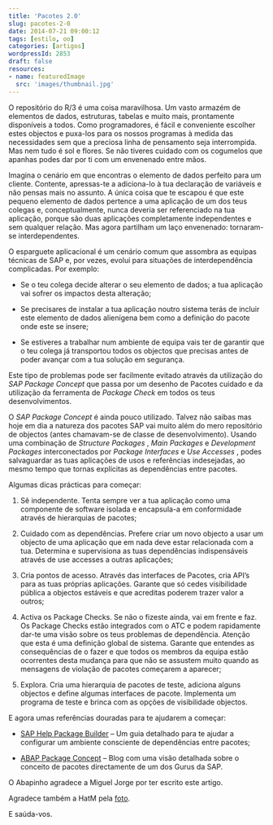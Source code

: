 ```yaml
---
title: 'Pacotes 2.0'
slug: pacotes-2-0
date: 2014-07-21 09:00:12
tags: [estilo, oo]
categories: [artigos]
wordpressId: 2853
draft: false
resources:
- name: featuredImage
  src: 'images/thumbnail.jpg'
---
```

O repositório do R/3 é uma coisa maravilhosa. Um vasto armazém de elementos de dados, estruturas, tabelas e muito mais, prontamente disponíveis a todos. Como programadores, é fácil e conveniente escolher estes objectos e puxa-los para os nossos programas à medida das necessidades sem que a preciosa linha de pensamento seja interrompida.
Mas nem tudo é sol e flores. Se não tiveres cuidado com os cogumelos que apanhas podes dar por ti com um envenenado entre mãos.

<!--more-->

Imagina o cenário em que encontras o elemento de dados perfeito para um cliente. Contente, apressas-te a adiciona-lo à tua declaração de variáveis e não pensas mais no assunto. A única coisa que te escapou é que este pequeno elemento de dados pertence a uma aplicação de um dos teus colegas e, conceptualmente, nunca deveria ser referenciado na tua aplicação, porque são duas aplicações completamente independentes e sem qualquer relação. Mas agora partilham um laço envenenado: tornaram-se interdependentes.

O esparguete aplicacional é um cenário comum que assombra as equipas técnicas de SAP e, por vezes, evolui para situações de interdependência complicadas. Por exemplo:

  * Se o teu colega decide alterar o seu elemento de dados; a tua aplicação vai sofrer os impactos desta alteração;

  * Se precisares de instalar a tua aplicação noutro sistema terás de incluir este elemento de dados alienígena bem como a definição do pacote onde este se insere;

  * Se estiveres a trabalhar num ambiente de equipa vais ter de garantir que o teu colega já transportou todos os objectos que precisas antes de poder avançar com a tua solução em segurança.

Este tipo de problemas pode ser facilmente evitado através da utilização do _SAP Package Concept_ que passa por um desenho de Pacotes cuidado e da utilização da ferramenta de _Package Check_ em todos os teus desenvolvimentos.

O _SAP Package Concept_ é ainda pouco utilizado. Talvez não saibas mas hoje em dia a natureza dos pacotes SAP vai muito além do mero repositório de objectos (antes chamavam-se de classe de desenvolvimento). Usando uma combinação de _Structure Packages_ , _Main Packages_ e _Development Packages_ interconectados por _Package Interfaces_ e _Use Accesses_ , podes salvaguardar as tuas aplicações de usos e referências indesejadas, ao mesmo tempo que tornas explícitas as dependências entre pacotes.

Algumas dicas prácticas para começar:

  1. Sê independente. Tenta sempre ver a tua aplicação como uma componente de software isolada e encapsula-a em conformidade através de hierarquias de pacotes;

  2. Cuidado com as dependências. Prefere criar um novo objecto a usar um objecto de uma aplicação que em nada deve estar relacionada com a tua. Determina e supervisiona as tuas dependências indispensáveis através de use accesses a outras aplicações;

  3. Cria pontos de acesso. Através das interfaces de Pacotes, cria API’s para as tuas próprias aplicações. Garante que só cedes visibilidade pública a objectos estáveis e que acreditas poderem trazer valor a outros;

  4. Activa os Package Checks. Se não o fizeste ainda, vai em frente e faz. Os Package Checks estão integrados com o ATC e podem rapidamente dar-te uma visão sobre os teus problemas de dependência. Atenção que esta é uma definição global de sistema. Garante que entendes as consequências de o fazer e que todos os membros da equipa estão ocorrentes desta mudança para que não se assustem muito quando as mensagens de violação de pacotes começarem a aparecer;

  5. Explora. Cria uma hierarquia de pacotes de teste, adiciona alguns objectos e define algumas interfaces de pacote. Implementa um programa de teste e brinca com as opções de visibilidade objectos.

E agora umas referências douradas para te ajudarem a começar:

  * [SAP Help Package Builder][1] – Um guia detalhado para te ajudar a configurar um ambiente consciente de dependências entre pacotes;

  * [ABAP Package Concept][2] – Blog com uma visão detalhada sobre o conceito de pacotes directamente de um dos Gurus da SAP.

O Abapinho agradece a Miguel Jorge por ter escrito este artigo.

Agradece também a HatM pela [foto][3].

E saúda-vos.

   [1]: https://help.sap.com/saphelp_erp60_sp/helpdata/en/af/40bd38652c8c42e10000009b38f8cf/content.htm?frameset=/en/09/6eb8c3f98011d3964300a0c94260a5/frameset.htm¤t_toc=/en/d1/802cfc454211d189710000e8322d00/plain.htm&node_id=606&show_children=false
   [2]: https://scn.sap.com/blogs/ttrapp/2011/12/04/abap-package-concept-part-1-the-basics
   [3]: https://www.flickr.com/photos/hatm/3448832284/in/photostream/?rb=1
